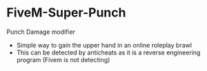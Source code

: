 # FiveM-Super-Punch
Punch Damage modifier

* Simple way to gain the upper hand in an online roleplay brawl
* This can be detected by anticheats as it is a reverse engineering program (Fivem is not detecting)
